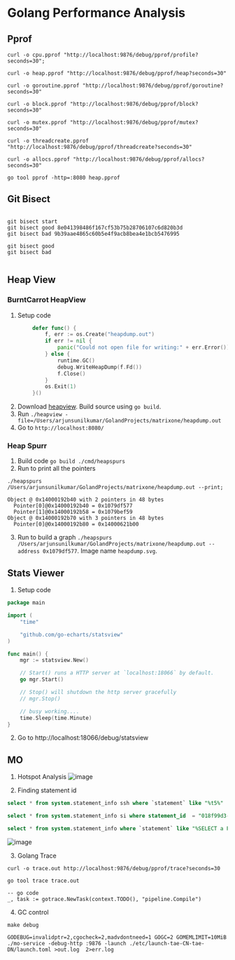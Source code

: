 # Golang Performance Analysis

## Pprof

```shell
curl -o cpu.pprof "http://localhost:9876/debug/pprof/profile?seconds=30";

curl -o heap.pprof "http://localhost:9876/debug/pprof/heap?seconds=30"

curl -o goroutine.pprof "http://localhost:9876/debug/pprof/goroutine?seconds=30"

curl -o block.pprof "http://localhost:9876/debug/pprof/block?seconds=30"

curl -o mutex.pprof "http://localhost:9876/debug/pprof/mutex?seconds=30"

curl -o threadcreate.pprof "http://localhost:9876/debug/pprof/threadcreate?seconds=30"

curl -o allocs.pprof "http://localhost:9876/debug/pprof/allocs?seconds=30"

go tool pprof -http=:8080 heap.pprof
```

## Git Bisect

```shell

git bisect start
git bisect good 8e041398486f167cf53b75b28706107c6d820b3d
git bisect bad 9b39aae4865c60b5e4f9acb8bea4e1bcb5476995

git bisect good
git bisect bad


```

## Heap View

### BurntCarrot HeapView
1. Setup code
```go
        defer func() {
            f, err := os.Create("heapdump.out")
            if err != nil {
                panic("Could not open file for writing:" + err.Error())
            } else {
                runtime.GC()
                debug.WriteHeapDump(f.Fd())
                f.Close()
            }
            os.Exit(1)
        }()
```
2. Download [heapview](https://github.com/burntcarrot/heapview). Build source using `go build`.
3. Run `./heapview -file=/Users/arjunsunilkumar/GolandProjects/matrixone/heapdump.out`
4. Go to `http://localhost:8080/`

### Heap Spurr
1. Build code `go build ./cmd/heapspurs`
2. Run to print all the pointers
```shell
./heapspurs /Users/arjunsunilkumar/GolandProjects/matrixone/heapdump.out --print;

Object @ 0x14000192b40 with 2 pointers in 48 bytes
  Pointer[0]@0x14000192b40 = 0x1079df577
  Pointer[1]@0x14000192b58 = 0x1079bef59
Object @ 0x14000192b70 with 3 pointers in 48 bytes
  Pointer[0]@0x14000192b80 = 0x14000621b00
```
3. Run to build a graph `./heapspurs /Users/arjunsunilkumar/GolandProjects/matrixone/heapdump.out --address 0x1079df577`. Image name `heapdump.svg`.

## Stats Viewer

1. Setup code
```go
package main

import (
    "time"

    "github.com/go-echarts/statsview"
)

func main() {
	mgr := statsview.New()

	// Start() runs a HTTP server at `localhost:18066` by default.
	go mgr.Start()

	// Stop() will shutdown the http server gracefully
	// mgr.Stop()

	// busy working....
	time.Sleep(time.Minute)
}

```

2. Go to http://localhost:18066/debug/statsview


## MO

1. Hotspot Analysis
![image](https://github.com/csorchard/perf_analysis/assets/9638314/b9f52181-f525-42e2-ae2e-ee279fd81238)

2. Finding statement id
```sql
select * from system.statement_info ssh where `statement` like "%t5%"

select * from system.statement_info si where statement_id  = "018f99d3-414d-7b10-9a57-a8eaa38c7814";

select * from system.statement_info where `statement` like "%SELECT a FROM t5%" order by request_at desc;

```
![image](https://github.com/csorchard/perf_analysis/assets/9638314/cd99cc9f-3e4b-417a-a76a-e8ca3520ecaa)

3. Golang Trace

```shell
curl -o trace.out http://localhost:9876/debug/pprof/trace?seconds=30

go tool trace trace.out

-- go code
_, task := gotrace.NewTask(context.TODO(), "pipeline.Compile")

```

4. GC control

```shell
make debug

GODEBUG=invalidptr=2,cgocheck=2,madvdontneed=1 GOGC=2 GOMEMLIMIT=10MiB ./mo-service -debug-http :9876 -launch ./etc/launch-tae-CN-tae-DN/launch.toml >out.log  2>err.log

```
